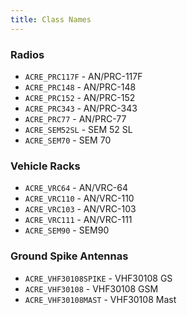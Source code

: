 ```yaml
---
title: Class Names
---
```



### Radios

- `ACRE_PRC117F` - AN/PRC-117F
- `ACRE_PRC148` - AN/PRC-148
- `ACRE_PRC152` - AN/PRC-152
- `ACRE_PRC343` - AN/PRC-343
- `ACRE_PRC77` - AN/PRC-77
- `ACRE_SEM52SL` - SEM 52 SL
- `ACRE_SEM70` - SEM 70

### Vehicle Racks

- `ACRE_VRC64` - AN/VRC-64
- `ACRE_VRC110` - AN/VRC-110
- `ACRE_VRC103` - AN/VRC-103
- `ACRE_VRC111` - AN/VRC-111
- `ACRE_SEM90` - SEM90

### Ground Spike Antennas

- `ACRE_VHF30108SPIKE` - VHF30108 GS
- `ACRE_VHF30108` - VHF30108 GSM
- `ACRE_VHF30108MAST` - VHF30108 Mast
